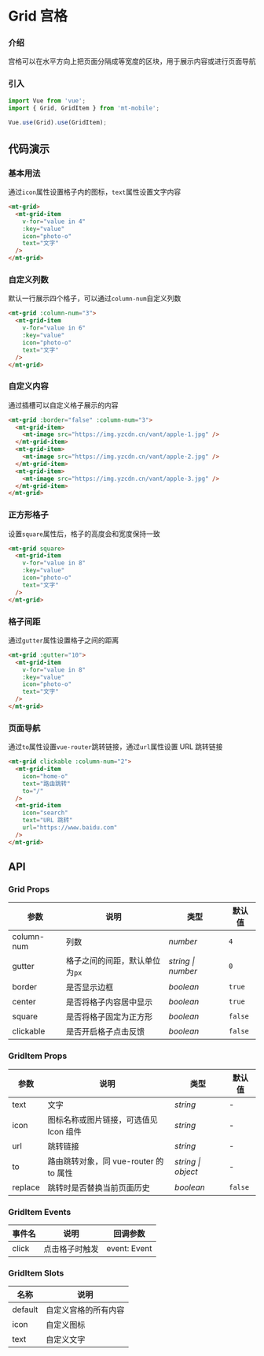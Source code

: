 # Grid 宫格

### 介绍

宫格可以在水平方向上把页面分隔成等宽度的区块，用于展示内容或进行页面导航

### 引入

``` javascript
import Vue from 'vue';
import { Grid, GridItem } from 'mt-mobile';

Vue.use(Grid).use(GridItem);
```

## 代码演示

### 基本用法

通过`icon`属性设置格子内的图标，`text`属性设置文字内容

```html
<mt-grid>
  <mt-grid-item
    v-for="value in 4"
    :key="value"
    icon="photo-o"
    text="文字"
  />
</mt-grid>
```

### 自定义列数

默认一行展示四个格子，可以通过`column-num`自定义列数

```html
<mt-grid :column-num="3">
  <mt-grid-item
    v-for="value in 6"
    :key="value"
    icon="photo-o"
    text="文字"
  />
</mt-grid>
```

### 自定义内容

通过插槽可以自定义格子展示的内容

```html
<mt-grid :border="false" :column-num="3">
  <mt-grid-item>
    <mt-image src="https://img.yzcdn.cn/vant/apple-1.jpg" />
  </mt-grid-item>
  <mt-grid-item>
    <mt-image src="https://img.yzcdn.cn/vant/apple-2.jpg" />
  </mt-grid-item>
  <mt-grid-item>
    <mt-image src="https://img.yzcdn.cn/vant/apple-3.jpg" />
  </mt-grid-item>
</mt-grid>
```

### 正方形格子

设置`square`属性后，格子的高度会和宽度保持一致

```html
<mt-grid square>
  <mt-grid-item
    v-for="value in 8"
    :key="value"
    icon="photo-o"
    text="文字"
  />
</mt-grid>
```

### 格子间距

通过`gutter`属性设置格子之间的距离

```html
<mt-grid :gutter="10">
  <mt-grid-item
    v-for="value in 8"
    :key="value"
    icon="photo-o"
    text="文字"
  />
</mt-grid>
```

### 页面导航

通过`to`属性设置`vue-router`跳转链接，通过`url`属性设置 URL 跳转链接

```html
<mt-grid clickable :column-num="2">
  <mt-grid-item
    icon="home-o"
    text="路由跳转"
    to="/"
  />
  <mt-grid-item
    icon="search"
    text="URL 跳转"
    url="https://www.baidu.com"
  />
</mt-grid>
```

## API

### Grid Props

| 参数 | 说明 | 类型 | 默认值 |
|------|------|------|------|
| column-num | 列数 | *number* | `4` |
| gutter | 格子之间的间距，默认单位为`px` | *string \| number* | `0` |
| border | 是否显示边框 | *boolean* | `true` |
| center | 是否将格子内容居中显示 | *boolean* | `true` |
| square | 是否将格子固定为正方形 | *boolean* | `false` |
| clickable | 是否开启格子点击反馈 | *boolean* | `false` |

### GridItem Props

| 参数 | 说明 | 类型 | 默认值 |
|------|------|------|------|
| text | 文字 | *string* | - |
| icon | 图标名称或图片链接，可选值见 Icon 组件 | *string* | - |
| url | 跳转链接 | *string* | - |
| to | 路由跳转对象，同 vue-router 的 to 属性 | *string \| object* | - |
| replace | 跳转时是否替换当前页面历史 | *boolean* | `false` |

### GridItem Events

| 事件名 | 说明 | 回调参数 |
|------|------|------|
| click | 点击格子时触发 | event: Event |

### GridItem Slots

| 名称 | 说明 |
|------|------|
| default | 自定义宫格的所有内容 |
| icon | 自定义图标 |
| text | 自定义文字 |

